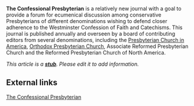 **The Confessional Presbyterian** is a relatively new journal with
a goal to provide a forum for ecumenical discussion among
conservative Presbyterians of different denominations wishing to
defend closer adherence to the Westminster Confession of Faith and
Catechisms. This journal is published annually and overseen by a
board of contributing editors from several denominations, including
the
[Presbyterian Church in America](Presbyterian_Church_in_America "Presbyterian Church in America"),
[Orthodox Presbyterian Church](Orthodox_Presbyterian_Church "Orthodox Presbyterian Church"),
Associate Reformed Presbyterian Church and the Reformed
Presbyterian Church of North America.

*This article is a **[stub](http://www.theopedia.com/Category:Theopedia_stubs "Category:Theopedia stubs")**. Please edit it to add information.*
## External links

[The Confessional Presbyterian](http://www.cpjournal.com/)



